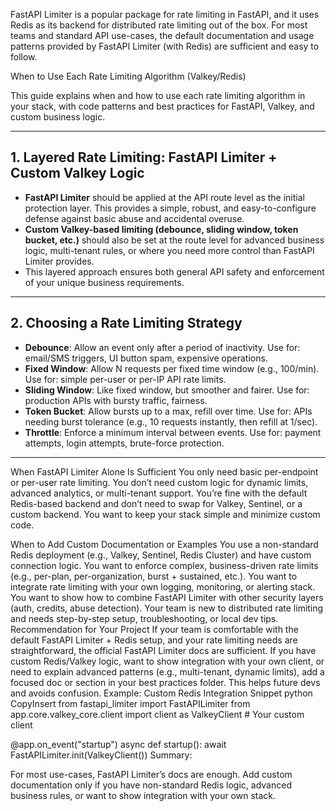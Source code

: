 FastAPI Limiter is a popular package for rate limiting in FastAPI, and it uses Redis as its backend for distributed rate limiting out of the box. For most teams and standard API use-cases, the default documentation and usage patterns provided by FastAPI Limiter (with Redis) are sufficient and easy to follow.

When to Use Each Rate Limiting Algorithm (Valkey/Redis)

This guide explains when and how to use each rate limiting algorithm in your stack, with code patterns and best practices for FastAPI, Valkey, and custom business logic.

---

## 1. Layered Rate Limiting: FastAPI Limiter + Custom Valkey Logic

- **FastAPI Limiter** should be applied at the API route level as the initial protection layer. This provides a simple, robust, and easy-to-configure defense against basic abuse and accidental overuse.
- **Custom Valkey-based limiting (debounce, sliding window, token bucket, etc.)** should also be set at the route level for advanced business logic, multi-tenant rules, or where you need more control than FastAPI Limiter provides.
- This layered approach ensures both general API safety and enforcement of your unique business requirements.

---

## 2. Choosing a Rate Limiting Strategy

- **Debounce**: Allow an event only after a period of inactivity. Use for: email/SMS triggers, UI button spam, expensive operations.
- **Fixed Window**: Allow N requests per fixed time window (e.g., 100/min). Use for: simple per-user or per-IP API rate limits.
- **Sliding Window**: Like fixed window, but smoother and fairer. Use for: production APIs with bursty traffic, fairness.
- **Token Bucket**: Allow bursts up to a max, refill over time. Use for: APIs needing burst tolerance (e.g., 10 requests instantly, then refill at 1/sec).
- **Throttle**: Enforce a minimum interval between events. Use for: payment attempts, login attempts, brute-force protection.

---

When FastAPI Limiter Alone Is Sufficient
You only need basic per-endpoint or per-user rate limiting.
You don’t need custom logic for dynamic limits, advanced analytics, or multi-tenant support.
You’re fine with the default Redis-based backend and don’t need to swap for Valkey, Sentinel, or a custom backend.
You want to keep your stack simple and minimize custom code.

When to Add Custom Documentation or Examples
You use a non-standard Redis deployment (e.g., Valkey, Sentinel, Redis Cluster) and have custom connection logic.
You want to enforce complex, business-driven rate limits (e.g., per-plan, per-organization, burst + sustained, etc.).
You want to integrate rate limiting with your own logging, monitoring, or alerting stack.
You want to show how to combine FastAPI Limiter with other security layers (auth, credits, abuse detection).
Your team is new to distributed rate limiting and needs step-by-step setup, troubleshooting, or local dev tips.
Recommendation for Your Project
If your team is comfortable with the default FastAPI Limiter + Redis setup, and your rate limiting needs are straightforward, the official FastAPI Limiter docs are sufficient.
If you have custom Redis/Valkey logic, want to show integration with your own client, or need to explain advanced patterns (e.g., multi-tenant, dynamic limits), add a focused doc or section in your best practices folder. This helps future devs and avoids confusion.
Example: Custom Redis Integration Snippet
python
CopyInsert
from fastapi_limiter import FastAPILimiter
from app.core.valkey_core.client import client as ValkeyClient  # Your custom client

@app.on_event(\"startup\")
async def startup():
    await FastAPILimiter.init(ValkeyClient())
Summary:

For most use-cases, FastAPI Limiter’s docs are enough.
Add custom documentation only if you have non-standard Redis logic, advanced business rules, or want to show integration with your own stack.